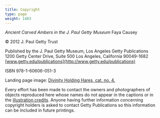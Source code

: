```yaml
---
title: Copyright
type: page
weight: 1403
---
```



*Ancient Carved Ambers in the J. Paul Getty Museum*
Faya Causey

© 2012 J. Paul Getty Trust

Published by the J. Paul Getty Museum, Los Angeles
Getty Publications
1200 Getty Center Drive, Suite 500
Los Angeles, California 90049-1682
[www.getty.edu/publications](http://www.getty.edu/publications)

<p itemscope itemtype="http://vocab.example.com/book"
itemid="urn:isbn:978-1-60606-051-3">ISBN 978-1-60606-051-3

Landing page image: [Divinity Holding Hares, cat. no. 4.](#../objects/4)

Every effort has been made to contact the owners and photographers of objects reproduced here whose names do not appear in the captions or in the [illustration credits](#/rights/illustrations/). Anyone having further information concerning copyright holders is asked to contact Getty Publications so this information can be included in future printings.
